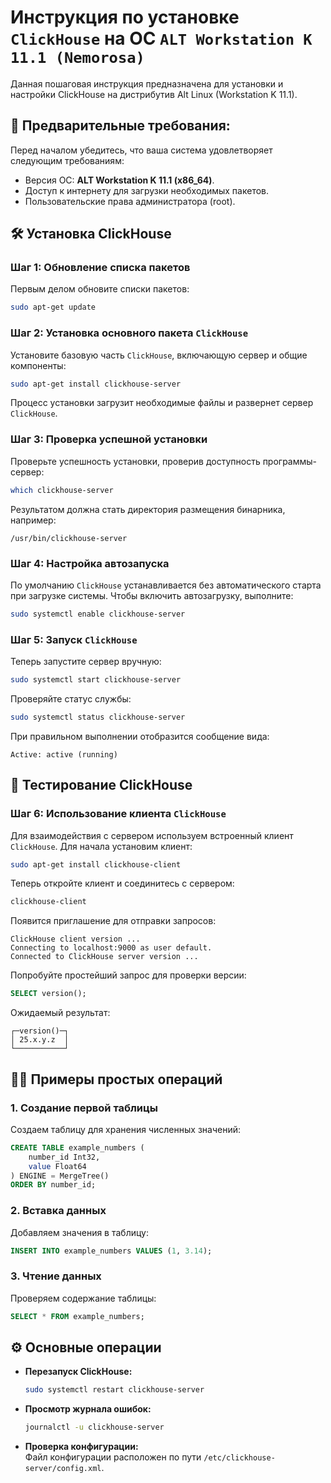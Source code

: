 # Инструкция по установке `ClickHouse` на ОС `ALT Workstation K 11.1 (Nemorosa)`

Данная пошаговая инструкция предназначена для установки и настройки ClickHouse на дистрибутив Alt Linux (Workstation K 11.1).

## 📌 Предварительные требования:

Перед началом убедитесь, что ваша система удовлетворяет следующим требованиям:

- Версия ОС: **ALT Workstation K 11.1 (x86_64)**.
- Доступ к интернету для загрузки необходимых пакетов.
- Пользовательские права администратора (root).

## 🛠️ Установка ClickHouse

### Шаг 1: Обновление списка пакетов

Первым делом обновите списки пакетов:

```bash
sudo apt-get update
```

### Шаг 2: Установка основного пакета `ClickHouse`

Установите базовую часть `ClickHouse`, включающую сервер и общие компоненты:

```bash
sudo apt-get install clickhouse-server
```

Процесс установки загрузит необходимые файлы и развернет сервер `ClickHouse`.

### Шаг 3: Проверка успешной установки

Проверьте успешность установки, проверив доступность программы-сервер:

```bash
which clickhouse-server
```

Результатом должна стать директория размещения бинарника, например:

```
/usr/bin/clickhouse-server
```

### Шаг 4: Настройка автозапуска

По умолчанию `ClickHouse` устанавливается без автоматического старта при загрузке системы. Чтобы включить автозагрузку, выполните:

```bash
sudo systemctl enable clickhouse-server
```

### Шаг 5: Запуск `ClickHouse`

Теперь запустите сервер вручную:

```bash
sudo systemctl start clickhouse-server
```

Проверяйте статус службы:

```bash
sudo systemctl status clickhouse-server
```

При правильном выполнении отобразится сообщение вида:

```
Active: active (running)
```

## 🚀 Тестирование ClickHouse

### Шаг 6: Использование клиента `ClickHouse`

Для взаимодействия с сервером используем встроенный клиент `ClickHouse`. Для начала установим клиент:

```bash
sudo apt-get install clickhouse-client
```

Теперь откройте клиент и соединитесь с сервером:

```bash
clickhouse-client
```

Появится приглашение для отправки запросов:

```
ClickHouse client version ...
Connecting to localhost:9000 as user default.
Connected to ClickHouse server version ...
```

Попробуйте простейший запрос для проверки версии:

```sql
SELECT version();
```

Ожидаемый результат:

```
┌─version()─┐
│ 25.x.y.z  │
└───────────┘
```

## 🧑‍💻 Примеры простых операций

### 1. Создание первой таблицы

Создаем таблицу для хранения численных значений:

```sql
CREATE TABLE example_numbers (
    number_id Int32,
    value Float64
) ENGINE = MergeTree()
ORDER BY number_id;
```

### 2. Вставка данных

Добавляем значения в таблицу:

```sql
INSERT INTO example_numbers VALUES (1, 3.14);
```

### 3. Чтение данных

Проверяем содержание таблицы:

```sql
SELECT * FROM example_numbers;
```

## ⚙️ Основные операции

- **Перезапуск ClickHouse:**  
  ```bash
  sudo systemctl restart clickhouse-server
  ```

- **Просмотр журнала ошибок:**  
  ```bash
  journalctl -u clickhouse-server
  ```

- **Проверка конфигурации:**  
  Файл конфигурации расположен по пути `/etc/clickhouse-server/config.xml`.



